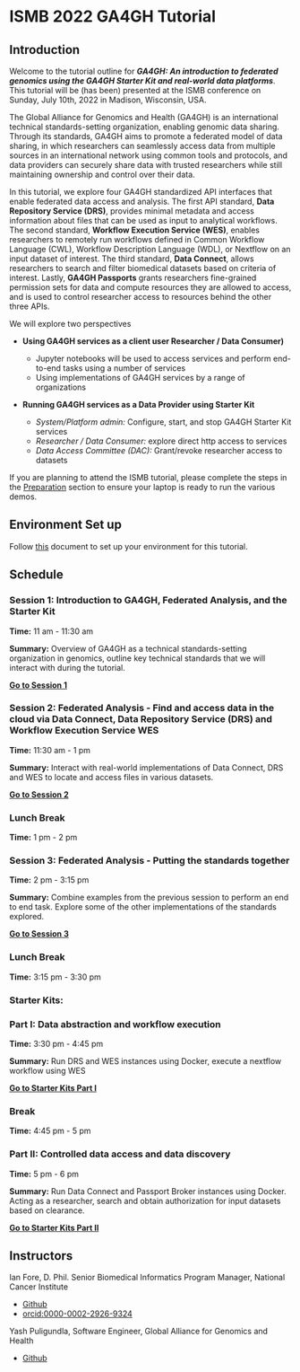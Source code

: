 # ISMB 2022 GA4GH Tutorial

## Introduction

Welcome to the tutorial outline for _**GA4GH: An introduction to federated genomics using the GA4GH Starter Kit and real-world data platforms**_. This tutorial will be (has been) presented at the ISMB conference on Sunday, July 10th, 2022 in Madison, Wisconsin, USA.

The Global Alliance for Genomics and Health (GA4GH) is an international technical standards-setting organization, enabling genomic data sharing. Through its standards, GA4GH aims to promote a federated model of data sharing, in which researchers can seamlessly access data from multiple sources in an international network using common tools and protocols, and data providers can securely share data with trusted researchers while still maintaining ownership and control over their data. 

In this tutorial, we explore four GA4GH standardized API interfaces that enable federated data access and analysis. The first API standard, **Data Repository Service (DRS)**, provides minimal metadata and access information about files that can be used as input to analytical workflows. The second standard, **Workflow Execution Service (WES)**, enables researchers to remotely run workflows defined in Common Workflow Language (CWL), Workflow Description Language (WDL), or Nextflow on an input dataset of interest. The third standard, **Data Connect**, allows researchers to search and filter biomedical datasets based on criteria of interest. Lastly, **GA4GH Passports** grants researchers fine-grained permission sets for data and compute resources they are allowed to access, and is used to control researcher access to resources behind the other three APIs.

We will explore two perspectives
* **Using GA4GH services as a client user Researcher / Data Consumer)**
  * Jupyter notebooks will be used to access services and perform end-to-end tasks using a number of services 
  * Using implementations of GA4GH services by a range of organizations
   
* **Running GA4GH services as a Data Provider using Starter Kit**
  * *System/Platform admin:* Configure, start, and stop GA4GH Starter Kit services 
  * *Researcher / Data Consumer:* explore direct http access to services
  * *Data Access Committee (DAC):* Grant/revoke researcher access to datasets
   
If you are planning to attend the ISMB tutorial, please complete the steps in the [Preparation](#preparation) section to ensure your laptop is ready to run the various demos.

## Environment Set up

Follow [this](https://docs.google.com/document/d/1n3UjQ1m0B1fG3LHFDPXx1OUw2uMzms5uANK76cngDyc/edit?usp=sharing) document to set up your environment for this tutorial.

## Schedule

### Session 1: Introduction to GA4GH, Federated Analysis, and the Starter Kit

**Time:** 11 am - 11:30 am

**Summary:** Overview of GA4GH as a technical standards-setting organization in genomics, outline key technical standards that we will interact with during the tutorial. 

[**Go to Session 1**](./sessions/session1/README.md)

### Session 2: Federated Analysis - Find and access data in the cloud via Data Connect, Data Repository Service (DRS) and Workflow Execution Service WES

**Time:** 11:30 am - 1 pm

**Summary:** Interact with real-world implementations of Data Connect, DRS and WES to locate and access files in various datasets.

[**Go to Session 2**](./sessions/session2/README.md)

### Lunch Break

**Time:** 1 pm - 2 pm

### Session 3: Federated Analysis - Putting the standards together 

**Time:** 2 pm - 3:15 pm

**Summary:** Combine examples from the previous session to perform an end to end task. Explore some of the other implementations of the standards explored.

[**Go to Session 3**](./sessions/session3/README.md)

### Lunch Break

**Time:** 3:15 pm - 3:30 pm

### Starter Kits:
### Part I: Data abstraction and workflow execution

**Time:** 3:30 pm - 4:45 pm

**Summary:** Run DRS and WES instances using Docker, execute a nextflow workflow using WES

[**Go to Starter Kits Part I**](https://github.com/ga4gh/ismb-2022-ga4gh-tutorial/wiki/Starter-Kits-(Part-1-DRS-and-WES))

### Break

**Time:** 4:45 pm - 5 pm

### Part II: Controlled data access and data discovery

**Time:** 5 pm - 6 pm

**Summary:** Run Data Connect and Passport Broker instances using Docker. Acting as a researcher, search and obtain authorization for input datasets based on clearance.

[**Go to Starter Kits Part II**](https://github.com/ga4gh/ismb-2022-ga4gh-tutorial/wiki/Starter-Kits-(Part-2-Data-Connect-and-Passports))

## Instructors

Ian Fore, D. Phil. Senior Biomedical Informatics Program Manager, National Cancer Institute
* [Github](https://github.com/ianfore)
* [orcid:0000-0002-2926-9324](http://identifiers.org/orcid:0000-0002-2926-9324)

Yash Puligundla, Software Engineer, Global Alliance for Genomics and Health
* [Github](https://github.com/yash-puligundla)
